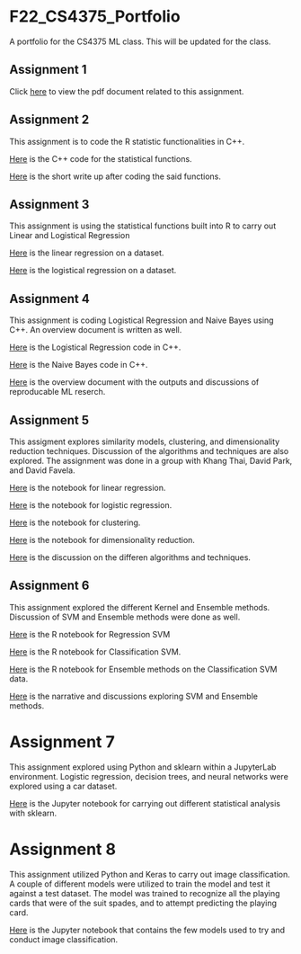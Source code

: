 # F22_CS4375_Portfolio
A portfolio for the CS4375 ML class. This will be updated for the class.

## Assignment 1
Click [here](Jonathan_Ho_Overview_of_ML.pdf) to view the pdf document related to this assignment.

## Assignment 2
This assignment is to code the R statistic functionalities in C++.

[Here](Jonathan_Ho_stat_functs.cpp) is the C++ code for the statistical functions.

[Here](Jonathan_Ho_Component_1_Report.pdf) is the short write up after coding the said functions.

## Assignment 3
This assignment is using the statistical functions built into R to carry out Linear and Logistical Regression

[Here](Regression.pdf) is the linear regression on a dataset.

[Here](Classification.pdf) is the logistical regression on a dataset.

## Assignment 4
This assignment is coding Logistical Regression and Naive Bayes using C++. An overview document is written as well.

[Here](Jonathan_Ho_LogReg.cpp) is the Logistical Regression code in C++.

[Here](Jonathan_Ho_NaiveBayes.cpp) is the Naive Bayes code in C++.

[Here](Jonathan_Ho_Overview_Component_4.pdf) is the overview document with the outputs and discussions of reproducable ML reserch.

## Assignment 5
This assigment explores similarity models, clustering, and dimensionality reduction techniques. Discussion of the algorithms and techniques are also explored. The assignment was done in a group with Khang Thai, David Park, and David Favela.

[Here](C5_Linear_Regression.pdf) is the notebook for linear regression.

[Here](C5_Logistic_Regression.pdf) is the notebook for logistic regression.

[Here](C5_Clustering.pdf) is the notebook for clustering.

[Here](C5_Dimensionality_Reduction.pdf) is the notebook for dimensionality reduction.

[Here](C5_Narrative.pdf) is the discussion on the differen algorithms and techniques.

## Assignment 6
This assignment explored the different Kernel and Ensemble methods. Discussion of SVM and Ensemble methods were done as well.

[Here](C6_Regression_SVM.pdf) is the R notebook for Regression SVM

[Here](C6_Classification_SVM.pdf) is the R notebook for Classification SVM.

[Here](C6_Ensemble.pdf) is the R notebook for Ensemble methods on the Classification SVM data.

[Here](C6_Jonathan_Ho_SVM_ES.pdf) is the narrative and discussions exploring SVM and Ensemble methods.

# Assignment 7
This assignment explored using Python and sklearn within a JupyterLab environment. Logistic regression, decision trees, and neural networks were explored using a car dataset.

[Here](C7_ML_with_sklearn.pdf) is the Jupyter notebook for carrying out different statistical analysis with sklearn.

# Assignment 8
This assignment utilized Python and Keras to carry out image classification. A couple of different models were utilized to train the model and test it against a test dataset. The model was trained to recognize all the playing cards that were of the suit spades, and to attempt predicting the playing card.

[Here](C8_Keras_Image_Classification.pdf) is the Jupyter notebook that contains the few models used to try and conduct image classification.